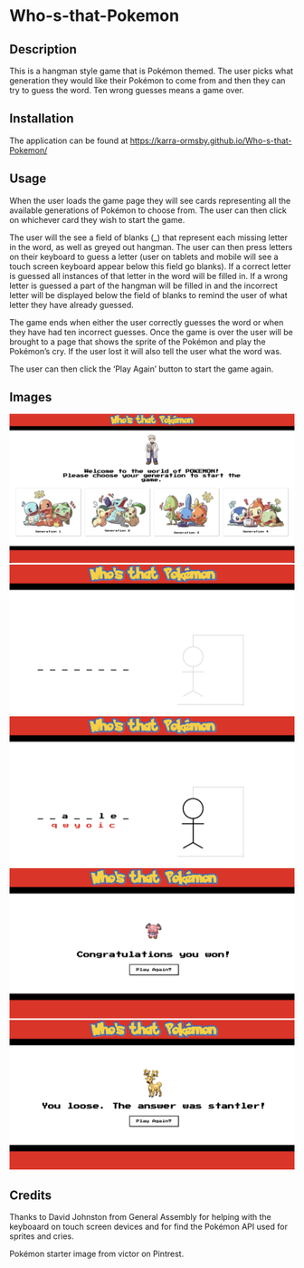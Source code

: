 # Who-s-that-Pokemon

## Description

This is a hangman style game that is Pokémon themed. The user picks what generation they would like their Pokémon to come from and then they can try to guess the word. Ten wrong guesses means a game over.

## Installation

The application can be found at https://karra-ormsby.github.io/Who-s-that-Pokemon/

## Usage

When the user loads the game page they will see cards representing all the available generations of Pokémon to choose from. The user can then click on whichever card they wish to start the game.

The user will the see a field of blanks (_) that represent each missing letter in the word, as well as greyed out hangman. The user can then press letters on their keyboard to guess a letter (user on tablets and mobile will see a touch screen keyboard appear below this field go blanks). If a correct letter is guessed all instances of that letter in the word will be filled in. If a wrong letter is guessed a part of the hangman will be filled in and the incorrect letter will be displayed below the field of blanks to remind the user of what letter they have already guessed.

The game ends when either the user correctly guesses the word or when they have had ten incorrect guesses. Once the game is over the user will be brought to a page that shows the sprite of the Pokémon and play the Pokémon’s cry. If the user lost it will also tell the user what the word was. 

The user can then click the ‘Play Again’ button to start the game again.

## Images

![landing page](./images/landingPage.png)
![gameboard](./images/gamboard.png)
![gameboard wrong guess](./images/gamboardWrongGuess.png)
![game win](./images/Win.png)
![game loss](./images/Loss.png)


## Credits

Thanks to David Johnston from General Assembly for helping with the keyboaard on touch screen devices and for find the Pokémon API used for sprites and cries.

Pokémon starter image from victor on Pintrest.